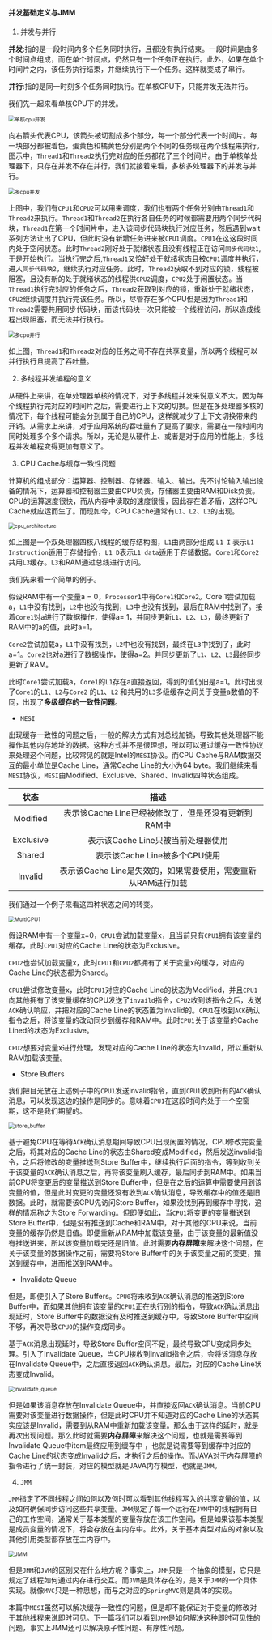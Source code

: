 #### 并发基础定义与JMM

1. 并发与并行

  **并发**:指的是一段时间内多个任务同时执行，且都没有执行结束。一段时间是由多个时间点组成，而在单个时间点，仍然只有一个任务正在执行。此外，如果在单个时间片之内，该任务执行结束，并继续执行下一个任务。这样就变成了串行。

  **并行**:指的是同一时刻多个任务同时执行。在单核CPU下，只能并发无法并行。

   我们先一起来看单核CPU下的并发。

<img src="..\resource\pictures\concurrent\single_cpu.png" alt="单核cpu并发" style="zoom:75%;" />

向右箭头代表CPU，该箭头被切割成多个部分，每一个部分代表一个时间片。每一块部分都被着色，蛋黄色和橘黄色分别是两个不同的任务现在两个线程来执行。图示中，`Thread1`和`Thread2`执行完对应的任务都花了三个时间片。由于单核单处理器下，只存在并发不存在并行，我们就接着来看，多核多处理器下的并发与并行。

<img src="..\resource\pictures\concurrent\multicpu_concurrent.png" alt="多cpu并发" style="zoom:75%;" />

 上图中，我们有`CPU1`和`CPU2`可以用来调度，我们也有两个任务分别由`Thread1`和`Thread2`来执行。`Thread1`和`Thread2`在执行各自任务的时候都需要用两个同步代码块，`Thread1`在第一个时间片中，进入该同步代码块执行对应任务，然后遇到wait系列方法让出了CPU，但此时没有新增任务进来被`CPU1`调度。`CPU1`在这这段时间内处于空闲状态。此时`Thread2`刚好处于就绪状态且没有线程正在访问`同步代码块1`,于是开始执行。当执行完之后,`Thread1`又恰好处于就绪状态且被`CPU1`调度并执行，进入`同步代码块2`，继续执行对应任务。此时，`Thread2`获取不到对应的锁，线程被阻塞，且没有新的处于就绪状态的线程供`CPU2`调度，`CPU2`处于闲置状态。当`Thread1`执行完对应的任务之后，`Thread2`获取到对应的锁，重新处于就绪状态，`CPU2`继续调度并执行完该任务。所以，尽管存在多个CPU但是因为`Thread1`和`Thread2`需要共用同步代码块，而该代码块一次只能被一个线程访问，所以造成线程出现阻塞，而无法并行执行。

<img src="..\resource\pictures\concurrent\multicpu_parallel.png" alt="多cpu并行" style="zoom:75%;" />

如上图，`Thread1`和`Thread2`对应的任务之间不存在共享变量，所以两个线程可以并行执行且提高了吞吐量。

2. 多线程并发编程的意义

从硬件上来讲，在单处理器单核的情况下，对于多线程并发来说意义不大。因为每个线程执行完对应的时间片之后，需要进行上下文的切换。但是在多处理器多核的情况下，每个线程可能会分到属于自己的CPU，这样就减少了上下文切换带来的开销。从需求上来讲，对于应用系统的吞吐量有了更高了要求，需要在一段时间内同时处理多个多个请求。所以，无论是从硬件上、或者是对于应用的性能上，多线程并发编程变得更加有意义了。

3. CPU Cache与缓存一致性问题

计算机的组成部分：运算器、控制器、存储器、输入、输出。先不讨论输入输出设备的情况下，运算器和控制器主要由CPU负责，存储器主要由RAM和Disk负责。CPU的运算速度很快，而从内存中读取的速度很慢，因此存在着矛盾，这样CPU Cache就应运而生了。而现如今，CPU Cache通常有`L1`、`L2`、`L3`的出现。

<img src="..\resource\pictures\concurrent\cpu_architecture.png" alt="cpu_architecture" style="zoom:75%;" />

如上图是一个双处理器四核八线程的缓存结构图，`L1`由两部分组成 `L1 I` 表示`L1 Instruction`适用于存储指令，`L1 D`表示`L1 data`适用于存储数据。`Core1`和`Core2`共用`L3`缓存。`L3`和RAM通过总线进行访问。

我们先来看一个简单的例子。

假设RAM中有一个变量a = 0，`Processor1`中有`Core1`和`Core2`。Core 1尝试加载a，`L1`中没有找到，`L2`中也没有找到，`L3`中也没有找到，最后在RAM中找到了。接着`Core1`对a进行了数据操作，使得a= 1，并同步更新`L1`、`L2`、`L3`，最终更新了RAM中的a的值，此时a=1。

`Core2`尝试加载a，`L1`中没有找到，`L2`中也没有找到，最终在`L3`中找到了，此时a=1。`Core2`也对a进行了数据操作，使得a=2。并同步更新了`L1`、`L2`、`L3`最终同步更新了RAM。

此时`Core1`尝试加载a，`Core1`的`L1`存在a直接返回，得到的值仍旧是a=1。此时出现了`Core1`的`L1`、`L2`与`Core2` 的`L1`、`L2` 和共用的`L3`多级缓存之间关于变量a数值的不同，出现了**多级缓存的一致性问题**。

* `MESI`

出现缓存一致性的问题之后，一般的解决方式有对总线加锁，导致其他处理器不能操作其他内存地址的数据。这种方式并不是很理想，所以可以通过缓存一致性协议来处理这个问题，比较常见的就是Intel的`MESI`协议。而CPU Cache与RAM数据交互的最小单位是Cache Line，通常Cache Line的大小为64 byte。我们继续来看`MESI`协议，`MESI`由Modified、Exclusive、Shared、Invalid四种状态组成。

|   状态    |                             描述                             |
| :-------: | :----------------------------------------------------------: |
| Modified  |     表示该Cache Line已经被修改了，但是还没有更新到RAM中      |
| Exclusive |              表示该Cache Line只被当前处理器使用              |
|  Shared   |                表示该Cache Line被多个CPU使用                 |
|  Invalid  | 表示该Cache Line是失效的，如果需要使用，需要重新从RAM进行加载 |

我们通过一个例子来看这四种状态之间的转变。

<img src="..\resource\pictures\concurrent\MultiCPU1.png" alt="MultiCPU1" style="zoom:75%;" />

假设RAM中有一个变量x=0，`CPU1`尝试加载变量x，且当前只有`CPU1`拥有该变量的缓存，此时`CPU1`对应的Cache Line的状态为Exclusive。

`CPU2`也尝试加载变量x，此时`CPU1`和`CPU2`都拥有了关于变量x的缓存，对应的Cache Line的状态都为Shared。

`CPU1`尝试修改变量x，此时`CPU1`对应的Cache Line的状态为Modified，并且`CPU1`向其他拥有了该变量缓存的CPU发送了`invaild`指令，`CPU2`收到该指令之后，发送`ACK`确认响应，并把对应的Cache Line的状态置为Invalid的。`CPU1`在收到`ACK`确认指令之后，将该变量的改动同步到缓存和RAM中。此时`CPU1`关于该变量的Cache Lined的状态为Exclusive。

`CPU2`想要对变量x进行处理，发现对应的Cache Line的状态为Invalid，所以重新从RAM加载该变量。

* Store Buffers

我们把目光放在上述例子中的`CPU1`发送invalid指令，直到`CPU1`收到所有的`ACK`确认消息，可以发现这边的操作是同步的。意味着`CPU1`在这段时间内处于一个空窗期，这不是我们期望的。

<img src="..\resource\pictures\concurrent\store_buffer.png" alt="store_buffer" style="zoom:75%;" />

基于避免CPU在等待`ACK`确认消息期间导致CPU出现闲置的情况，CPU修改完变量之后，将其对应的Cache Line的状态由Shared变成Modified，然后发送invalid指令，之后将修改的变量推送到Store Buffer中，继续执行后面的指令，等到收到关于该变量的`ACK`确认消息之后，再将该变量刷入缓存，最后同步到RAM中。如果当前CPU将变更后的变量推送到Store Buffer中，但是在之后的运算中需要使用到该变量的值，但是此时变更的变量还没有收到`ACK`确认消息，导致缓存中的值还是旧数据。此时，就需要该CPU先访问Store Buffer，如果没找到再到缓存中寻找，这样的情况称之为Store Forwarding。但即便如此，当`CPU1`将变更的变量推送到Store Buffer中，但是没有推送到Cache和RAM中，对于其他的CPU来说，当前变量的缓存仍然是旧值。即便重新从RAM中加载该变量，由于该变量的最新值没有推送进来，所以该变量加载完还是旧值。此时需要**内存屏障**来解决这个问题，在关于该变量的数据操作之前，需要将Store Buffer中的关于该变量之前的变更，推送到缓存中，进而推送到RAM中。

* Invalidate Queue

但是，即便引入了Store Buffers。`CPU0`将未收到`ACK`确认消息的推送到Store Buffer中，而如果其他拥有该变量的`CPU1`正在执行别的指令，导致`ACK`确认消息出现延时，Store Buffer中的数据没有及时推送到缓存中，导致Store Buffer中空间不够，再次导致`CPU0`的操作变成同步。

基于`ACK`消息出现延时，导致Store Buffer空间不足，最终导致CPU变成同步处理。引入了Invalidate Queue，当CPU接收到invalid指令之后，会将该消息存放在Invalidate Queue中，之后直接返回`ACK`确认消息。最后，对应的Cache Line状态变成Invalid。

<img src="..\resource\pictures\concurrent\invalidate_queue.png" alt="invalidate_queue" style="zoom:75%;" />

但是如果该消息存放在Invalidate Queue中，并直接返回`ACK`确认消息。当前CPU需要对该变量进行数据操作，但是此时CPU并不知道对应的Cache Line的状态其实应该是Invalid，需要到从RAM中重新加载该变量。那么由于这样的延时，就是再次出现问题。那么此时就需要**内存屏障**来解决这个问题，也就是需要等到Invalidate Queue中item最终应用到缓存中 ，也就是说需要等到缓存中对应的Cache Line的状态变成Invalid之后，才执行之后的操作。而JAVA对于内存屏障的指令进行了统一封装，对应的模型就是JAVA内存模型，也就是`JMM`。

4. `JMM`

`JMM`指定了不同线程之间如何以及何时可以看到其他线程写入的共享变量的值，以及如何确保同步访问这些共享变量。`JMM`规定了每一个运行在`JVM`中的线程拥有自己的工作空间，通常关于基本类型的变量存放在该工作空间，但是如果该基本类型是成员变量的情况下，将会存放在主内存中。此外，关于基本类型对应的对象以及其他引用类型都存放在主内存中。

<img src="..\resource\pictures\concurrent\JMM.png" alt="JMM" style="zoom:75%;" />

但是`JMM`和`JVM`的区别又在什么地方呢？事实上，`JMM`只是一个抽象的模型，它只是规定了线程如何通过内存进行交互。而`JVM`是具体存在的，是关于`JMM`的一个具体实现。就像`MVC`只是一种思想，而与之对应的`SpringMVC`则是具体的实现。

本篇中`MESI`虽然可以解决缓存一致性的问题，但是却不能保证对于变量的修改对于其他线程来说即时可见。下一篇我们可以看到`JMM`是如何解决这种即时可见性的问题，事实上JMM还可以解决原子性问题、有序性问题。











